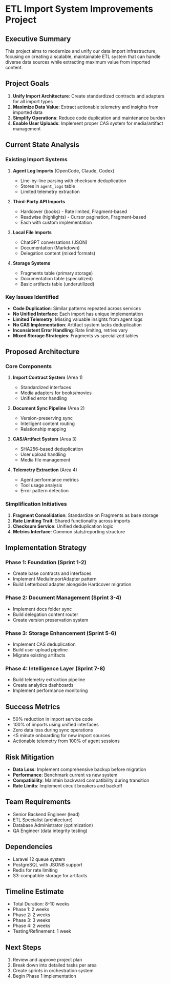 # ETL Import System Improvements Project

## Executive Summary
This project aims to modernize and unify our data import infrastructure, focusing on creating a scalable, maintainable ETL system that can handle diverse data sources while extracting maximum value from imported content.

## Project Goals
1. **Unify Import Architecture**: Create standardized contracts and adapters for all import types
2. **Maximize Data Value**: Extract actionable telemetry and insights from imported data
3. **Simplify Operations**: Reduce code duplication and maintenance burden
4. **Enable User Uploads**: Implement proper CAS system for media/artifact management

## Current State Analysis

### Existing Import Systems
1. **Agent Log Imports** (OpenCode, Claude, Codex)
   - Line-by-line parsing with checksum deduplication
   - Stores in `agent_logs` table
   - Limited telemetry extraction

2. **Third-Party API Imports**
   - Hardcover (books) - Rate limited, Fragment-based
   - Readwise (highlights) - Cursor pagination, Fragment-based
   - Each with custom implementation

3. **Local File Imports**
   - ChatGPT conversations (JSON)
   - Documentation (Markdown)
   - Delegation content (mixed formats)

4. **Storage Systems**
   - Fragments table (primary storage)
   - Documentation table (specialized)
   - Basic artifacts table (underutilized)

### Key Issues Identified
- **Code Duplication**: Similar patterns repeated across services
- **No Unified Interface**: Each import has unique implementation
- **Limited Telemetry**: Missing valuable insights from agent logs
- **No CAS Implementation**: Artifact system lacks deduplication
- **Inconsistent Error Handling**: Rate limiting, retries vary
- **Mixed Storage Strategies**: Fragments vs specialized tables

## Proposed Architecture

### Core Components
1. **Import Contract System** (Area 1)
   - Standardized interfaces
   - Media adapters for books/movies
   - Unified error handling

2. **Document Sync Pipeline** (Area 2)
   - Version-preserving sync
   - Intelligent content routing
   - Relationship mapping

3. **CAS/Artifact System** (Area 3)
   - SHA256-based deduplication
   - User upload handling
   - Media file management

4. **Telemetry Extraction** (Area 4)
   - Agent performance metrics
   - Tool usage analysis
   - Error pattern detection

### Simplification Initiatives
1. **Fragment Consolidation**: Standardize on Fragments as base storage
2. **Rate Limiting Trait**: Shared functionality across imports
3. **Checksum Service**: Unified deduplication logic
4. **Metrics Interface**: Common stats/reporting structure

## Implementation Strategy

### Phase 1: Foundation (Sprint 1-2)
- Create base contracts and interfaces
- Implement MediaImportAdapter pattern
- Build Letterboxd adapter alongside Hardcover migration

### Phase 2: Document Management (Sprint 3-4)
- Implement docs folder sync
- Build delegation content router
- Create version preservation system

### Phase 3: Storage Enhancement (Sprint 5-6)
- Implement CAS deduplication
- Build user upload pipeline
- Migrate existing artifacts

### Phase 4: Intelligence Layer (Sprint 7-8)
- Build telemetry extraction pipeline
- Create analytics dashboards
- Implement performance monitoring

## Success Metrics
- 50% reduction in import service code
- 100% of imports using unified interfaces
- Zero data loss during sync operations
- <5 minute onboarding for new import sources
- Actionable telemetry from 100% of agent sessions

## Risk Mitigation
- **Data Loss**: Implement comprehensive backup before migration
- **Performance**: Benchmark current vs new system
- **Compatibility**: Maintain backward compatibility during transition
- **Rate Limits**: Implement circuit breakers and backoff

## Team Requirements
- Senior Backend Engineer (lead)
- ETL Specialist (architecture)
- Database Administrator (optimization)
- QA Engineer (data integrity testing)

## Dependencies
- Laravel 12 queue system
- PostgreSQL with JSONB support
- Redis for rate limiting
- S3-compatible storage for artifacts

## Timeline Estimate
- Total Duration: 8-10 weeks
- Phase 1: 2 weeks
- Phase 2: 2 weeks  
- Phase 3: 3 weeks
- Phase 4: 2 weeks
- Testing/Refinement: 1 week

## Next Steps
1. Review and approve project plan
2. Break down into detailed tasks per area
3. Create sprints in orchestration system
4. Begin Phase 1 implementation